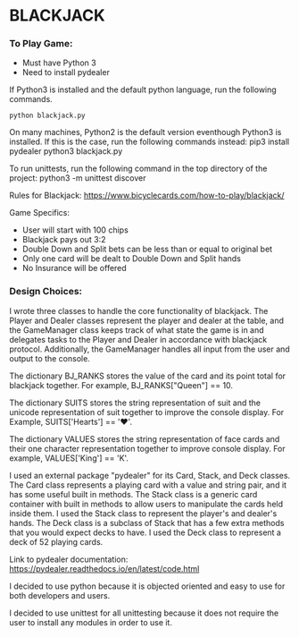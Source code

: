 
# BLACKJACK

### To Play Game:
* Must have Python 3
* Need to install pydealer

If Python3 is installed and the default python language, run 
the following commands.
```pip install pydealer
python blackjack.py
```
On many machines, Python2 is the default version eventhough Python3 is installed. 
If this is the case, run the following commands instead: 
pip3 install pydealer
python3 blackjack.py

To run unittests, run the following command in the top directory of the 
project:
python3 -m unittest discover

Rules for Blackjack: https://www.bicyclecards.com/how-to-play/blackjack/

Game Specifics:
* User will start with 100 chips
* Blackjack pays out 3:2
* Double Down and Split bets can be less than or equal to original bet
* Only one card will be dealt to Double Down and Split hands 
* No Insurance will be offered

### Design Choices:
I wrote three classes to handle the core functionality of blackjack.
The Player and Dealer classes represent the player and dealer at the 
table, and the  GameManager class keeps track of what state the game 
is in and delegates tasks to the Player and Dealer in accordance with
blackjack protocol. Additionally, the GameManager handles all input from
the user and output to the console. 

The dictionary BJ_RANKS stores the value of the card and its point total 
for blackjack together. For example, BJ_RANKS["Queen"] == 10. 

The dictionary SUITS stores the string representation of suit and the 
unicode representation of suit together to improve the console display. 
For Example, SUITS['Hearts'] == '♥'.

The dictionary VALUES stores the string representation of face cards and
their one character representation together to improve console display.
For example, VALUES['King'] == 'K'. 

I used an external package "pydealer" for its Card, Stack, and Deck classes.
The Card class represents a playing card with a value and string pair, and 
it has some useful built in methods. The Stack class is a generic card 
container with built in methods to allow users to manipulate the cards held 
inside them. I used the Stack class to represent the player's and dealer's
hands. The Deck class is a subclass of Stack that has a few extra methods 
that you would expect decks to have. I used the Deck class to represent a 
deck of 52 playing cards.

Link to pydealer documentation: https://pydealer.readthedocs.io/en/latest/code.html

I decided to use python because it is objected oriented and easy to use for 
both developers and users. 

I decided to use unittest for all unittesting because it does not require the 
user to install any modules in order to use it. 
